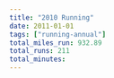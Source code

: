 ```yaml
---
title: "2010 Running"
date: 2011-01-01
tags: ["running-annual"]
total_miles_run: 932.89
total_runs: 211
total_minutes: 
---
```

